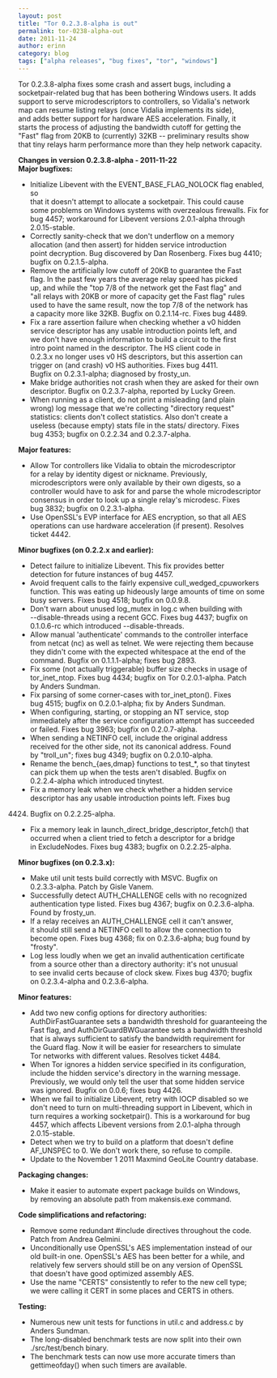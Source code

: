 ```yaml
---
layout: post
title: "Tor 0.2.3.8-alpha is out"
permalink: tor-0238-alpha-out
date: 2011-11-24
author: erinn
category: blog
tags: ["alpha releases", "bug fixes", "tor", "windows"]
---
```


Tor 0.2.3.8-alpha fixes some crash and assert bugs, including a  
 socketpair-related bug that has been bothering Windows users. It adds  
 support to serve microdescriptors to controllers, so Vidalia's network  
 map can resume listing relays (once Vidalia implements its side),  
 and adds better support for hardware AES acceleration. Finally, it  
 starts the process of adjusting the bandwidth cutoff for getting the  
 "Fast" flag from 20KB to (currently) 32KB -- preliminary results show  
 that tiny relays harm performance more than they help network capacity.

**Changes in version 0.2.3.8-alpha - 2011-11-22**  
**Major bugfixes:**

- Initialize Libevent with the EVENT\_BASE\_FLAG\_NOLOCK flag enabled, so  
 that it doesn't attempt to allocate a socketpair. This could cause  
 some problems on Windows systems with overzealous firewalls. Fix for  
 bug 4457; workaround for Libevent versions 2.0.1-alpha through  
 2.0.15-stable.
- Correctly sanity-check that we don't underflow on a memory  
 allocation (and then assert) for hidden service introduction  
 point decryption. Bug discovered by Dan Rosenberg. Fixes bug 4410;  
 bugfix on 0.2.1.5-alpha.
- Remove the artificially low cutoff of 20KB to guarantee the Fast  
 flag. In the past few years the average relay speed has picked  
 up, and while the "top 7/8 of the network get the Fast flag" and  
 "all relays with 20KB or more of capacity get the Fast flag" rules  
 used to have the same result, now the top 7/8 of the network has  
 a capacity more like 32KB. Bugfix on 0.2.1.14-rc. Fixes bug 4489.
- Fix a rare assertion failure when checking whether a v0 hidden  
 service descriptor has any usable introduction points left, and  
 we don't have enough information to build a circuit to the first  
 intro point named in the descriptor. The HS client code in  
 0.2.3.x no longer uses v0 HS descriptors, but this assertion can  
 trigger on (and crash) v0 HS authorities. Fixes bug 4411.  
 Bugfix on 0.2.3.1-alpha; diagnosed by frosty\_un.
- Make bridge authorities not crash when they are asked for their own  
 descriptor. Bugfix on 0.2.3.7-alpha, reported by Lucky Green.
- When running as a client, do not print a misleading (and plain  
 wrong) log message that we're collecting "directory request"  
 statistics: clients don't collect statistics. Also don't create a  
 useless (because empty) stats file in the stats/ directory. Fixes  
 bug 4353; bugfix on 0.2.2.34 and 0.2.3.7-alpha.

**Major features:**

- Allow Tor controllers like Vidalia to obtain the microdescriptor  
 for a relay by identity digest or nickname. Previously,  
 microdescriptors were only available by their own digests, so a  
 controller would have to ask for and parse the whole microdescriptor  
 consensus in order to look up a single relay's microdesc. Fixes  
 bug 3832; bugfix on 0.2.3.1-alpha.
- Use OpenSSL's EVP interface for AES encryption, so that all AES  
 operations can use hardware acceleration (if present). Resolves  
 ticket 4442.

**Minor bugfixes (on 0.2.2.x and earlier):**

- Detect failure to initialize Libevent. This fix provides better  
 detection for future instances of bug 4457.
- Avoid frequent calls to the fairly expensive cull\_wedged\_cpuworkers  
 function. This was eating up hideously large amounts of time on some  
 busy servers. Fixes bug 4518; bugfix on 0.0.9.8.
- Don't warn about unused log\_mutex in log.c when building with  
 --disable-threads using a recent GCC. Fixes bug 4437; bugfix on  
 0.1.0.6-rc which introduced --disable-threads.
- Allow manual 'authenticate' commands to the controller interface  
 from netcat (nc) as well as telnet. We were rejecting them because  
 they didn't come with the expected whitespace at the end of the  
 command. Bugfix on 0.1.1.1-alpha; fixes bug 2893.
- Fix some (not actually triggerable) buffer size checks in usage of  
 tor\_inet\_ntop. Fixes bug 4434; bugfix on Tor 0.2.0.1-alpha. Patch  
 by Anders Sundman.
- Fix parsing of some corner-cases with tor\_inet\_pton(). Fixes  
 bug 4515; bugfix on 0.2.0.1-alpha; fix by Anders Sundman.
- When configuring, starting, or stopping an NT service, stop  
 immediately after the service configuration attempt has succeeded  
 or failed. Fixes bug 3963; bugfix on 0.2.0.7-alpha.
- When sending a NETINFO cell, include the original address  
 received for the other side, not its canonical address. Found  
 by "troll\_un"; fixes bug 4349; bugfix on 0.2.0.10-alpha.
- Rename the bench\_{aes,dmap} functions to test\_\*, so that tinytest  
 can pick them up when the tests aren't disabled. Bugfix on  
 0.2.2.4-alpha which introduced tinytest.
- Fix a memory leak when we check whether a hidden service  
 descriptor has any usable introduction points left. Fixes bug  
 4424. Bugfix on 0.2.2.25-alpha.
- Fix a memory leak in launch\_direct\_bridge\_descriptor\_fetch() that  
 occurred when a client tried to fetch a descriptor for a bridge  
 in ExcludeNodes. Fixes bug 4383; bugfix on 0.2.2.25-alpha.

**Minor bugfixes (on 0.2.3.x):**

- Make util unit tests build correctly with MSVC. Bugfix on  
 0.2.3.3-alpha. Patch by Gisle Vanem.
- Successfully detect AUTH\_CHALLENGE cells with no recognized  
 authentication type listed. Fixes bug 4367; bugfix on 0.2.3.6-alpha.  
 Found by frosty\_un.
- If a relay receives an AUTH\_CHALLENGE cell it can't answer,  
 it should still send a NETINFO cell to allow the connection to  
 become open. Fixes bug 4368; fix on 0.2.3.6-alpha; bug found by  
 "frosty".
- Log less loudly when we get an invalid authentication certificate  
 from a source other than a directory authority: it's not unusual  
 to see invalid certs because of clock skew. Fixes bug 4370; bugfix  
 on 0.2.3.4-alpha and 0.2.3.6-alpha.

**Minor features:**

- Add two new config options for directory authorities:  
 AuthDirFastGuarantee sets a bandwidth threshold for guaranteeing the  
 Fast flag, and AuthDirGuardBWGuarantee sets a bandwidth threshold  
 that is always sufficient to satisfy the bandwidth requirement for  
 the Guard flag. Now it will be easier for researchers to simulate  
 Tor networks with different values. Resolves ticket 4484.
- When Tor ignores a hidden service specified in its configuration,  
 include the hidden service's directory in the warning message.  
 Previously, we would only tell the user that some hidden service  
 was ignored. Bugfix on 0.0.6; fixes bug 4426.
- When we fail to initialize Libevent, retry with IOCP disabled so we  
 don't need to turn on multi-threading support in Libevent, which in  
 turn requires a working socketpair(). This is a workaround for bug  
 4457, which affects Libevent versions from 2.0.1-alpha through  
 2.0.15-stable.
- Detect when we try to build on a platform that doesn't define  
 AF\_UNSPEC to 0. We don't work there, so refuse to compile.
- Update to the November 1 2011 Maxmind GeoLite Country database.

**Packaging changes:**

- Make it easier to automate expert package builds on Windows,  
 by removing an absolute path from makensis.exe command.

**Code simplifications and refactoring:**

- Remove some redundant #include directives throughout the code.  
 Patch from Andrea Gelmini.
- Unconditionally use OpenSSL's AES implementation instead of our  
 old built-in one. OpenSSL's AES has been better for a while, and  
 relatively few servers should still be on any version of OpenSSL  
 that doesn't have good optimized assembly AES.
- Use the name "CERTS" consistently to refer to the new cell type;  
 we were calling it CERT in some places and CERTS in others.

**Testing:**

- Numerous new unit tests for functions in util.c and address.c by  
 Anders Sundman.
- The long-disabled benchmark tests are now split into their own  
 ./src/test/bench binary.
- The benchmark tests can now use more accurate timers than  
 gettimeofday() when such timers are available.

